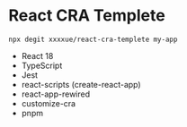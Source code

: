 # React CRA Templete

```
npx degit xxxxue/react-cra-templete my-app
```

- React 18
- TypeScript
- Jest
- react-scripts (create-react-app)
- react-app-rewired
- customize-cra 
- pnpm